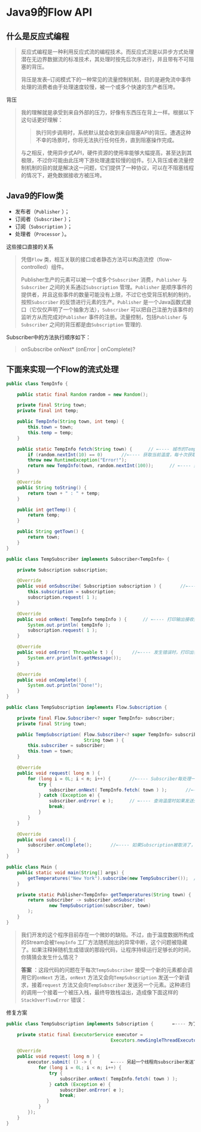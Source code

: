 # Java9的Flow API

## 什么是反应式编程

> 反应式编程是一种利用反应式流的编程技术。而反应式流是以异步方式处理潜在无边界数据流的标准技术，其处理时按先后次序进行，并且带有不可阻塞的背压。
>
> 背压是发表–订阅模式下的一种常见的流量控制机制，目的是避免流中事件处理的消费者由于处理速度较慢，被一个或多个快速的生产者压垮。

背压

> 我的理解就是承受到来自外部的压力，好像有东西压在背上一样。根据以下这句话更好理解：
>
> > 执行同步调用时，系统默认就会收到来自阻塞API的背压。遭遇这种不幸的场景时，你将无法执行任何任务，直到阻塞操作完成。
>
> 与之相反，使用异步式API，硬件资源的使用率能够大幅提高，甚至达到其极限，不过你可能由此压垮下游处理速度较慢的组件。引入背压或者流量控制机制的目的就是解决这一问题，它们提供了一种协议，可以在不阻塞线程的情况下，避免数据接收方被压垮。

## Java9的Flow类

- 发布者（`Publisher` ）；
- 订阅者（`Subscriber` ）；
- 订阅（`Subscription` ）；
- 处理者（`Processor` ）。

这些接口直接的关系

> 凭借`Flow` 类，相互关联的接口或者静态方法可以构造流控（flow-controlled）组件。
>
> Publisher生产的元素可以被一个或多个`Subscriber` 消费，`Publisher` 与`Subscriber` 之间的关系通过`Subscription` 管理。`Publisher` 是顺序事件的提供者，并且这些事件的数量可能没有上限，不过它也受背压机制的制约，按照`Subscriber` 的反馈进行元素的生产。`Publisher` 是一个Java函数式接口（它仅仅声明了一个抽象方法），`Subscriber` 可以把自己注册为该事件的监听方从而完成对`Publisher` 事件的注册。流量控制，包括`Publisher` 与`Subscriber` 之间的背压都是由`Subscription` 管理的.

Subscriber中的方法执行顺序如下：

> onSubscribe onNext* (onError | onComplete)?

## 下面来实现一个Flow的流式处理

```java
public class TempInfo {

    public static final Random random = new Random();

    private final String town;
    private final int temp;

    public TempInfo(String town, int temp) {
        this.town = town;
        this.temp = temp;
    }

    public static TempInfo fetch(String town) {      // ←---- 城市的TempInfo实例都通过静态工厂方法创建
        if (random.nextInt(10) == 0)       //←---- 获取当前温度，每十次获取操作可能随机失败一次
        throw new RuntimeException("Error!");
        return new TempInfo(town, random.nextInt(100));      // ←---- 返回温度，其值是介于华氏0度到99度之间的一个随机数
    }

    @Override
    public String toString() {
        return town + " : " + temp;
    }

    public int getTemp() {
        return temp;
    }

    public String getTown() {
        return town;
    }
}
```

```java
public class TempSubscriber implements Subscriber<TempInfo> {

    private Subscription subscription;

    @Override
    public void onSubscribe( Subscription subscription ) {       //←---- 保存Subscription并发送第一个请求
        this.subscription = subscription;
        subscription.request( 1 );
    }

    @Override
    public void onNext( TempInfo tempInfo ) {      // ←---- 打印输出接收到的温度数据并发送下一个数据请求
        System.out.println( tempInfo );
        subscription.request( 1 );
    }

    @Override
    public void onError( Throwable t ) {       //←---- 发生错误时，打印出错信息
        System.err.println(t.getMessage());
    }

    @Override
    public void onComplete() {
        System.out.println("Done!");
    }
}
```

```java
public class TempSubscription implements Flow.Subscription {

    private final Flow.Subscriber<? super TempInfo> subscriber;
    private final String town;

    public TempSubscription( Flow.Subscriber<? super TempInfo> subscriber,
                             String town ) {
        this.subscriber = subscriber;
        this.town = town;
    }

    @Override
    public void request( long n ) {
        for (long i = 0L; i < n; i++) {       //←---- Subscriber每处理一个请求执行一次循环
            try {
                subscriber.onNext( TempInfo.fetch( town ) );       //←---- 将当前温度发送给Subscriber
            } catch (Exception e) {
                subscriber.onError( e );      // ←---- 查询温度时如果发送失效，将出错信息返回给Subscriber
                break;
            }
        }
    }

    @Override
    public void cancel() {
        subscriber.onComplete();       //←---- 如果Subscription被取消了，那么向Subscriber发送一个完成（onComplete）信号
    }
}
```

```java
public class Main {
    public static void main(String[] args) {
        getTemperatures("New York").subscribe(new TempSubscriber());  //←---- 创建一个新的纽约温度的Publisher，并向其订阅TempSubscriber 事件
    }

    private static Publisher<TempInfo> getTemperatures(String town) {   //←---- 向注册了该事件的Subscriber返回一个发送TempSubscription的Publisher对象
        return subscriber -> subscriber.onSubscribe(
                new TempSubscription(subscriber, town)
        );
    }
}
```

> 我们开发的这个程序目前存在一个微妙的缺陷。不过，由于温度数据所构成的Stream会被`TempInfo` 工厂方法随机抛出的异常中断，这个问题被隐藏了。如果注释掉随机生成错误的那段代码，让程序持续运行足够长的时间，你猜猜会发生什么情况？
>
> **答案** ：这段代码的问题在于每次`TempSubscriber` 接受一个新的元素都会调用它的`onNext` 方法，`onNext` 方法又会向`TempSubscription` 发送一个新请求，接着`request` 方法又会向`TempSubscriber` 发送另一个元素。这种递归的调用一个接着一个被压入栈，最终导致栈溢出，造成像下面这样的`StackOverflowError` 错误：

修复方案

```java
public class TempSubscription implements Subscription {       ←---- 为了节省页面，刻意省略了原TempSubscription类中未改动的代码

    private static final ExecutorService executor =
                                       Executors.newSingleThreadExecutor();

    @Override
    public void request( long n ) {
        executor.submit( () -> {       ←---- 另起一个线程向subscriber发送下一个元素
            for (long i = 0L; i < n; i++) {
                try {
                    subscriber.onNext( TempInfo.fetch( town ) );
                } catch (Exception e) {
                    subscriber.onError( e );
                    break;
               }
            }
        });
    }
}
```

